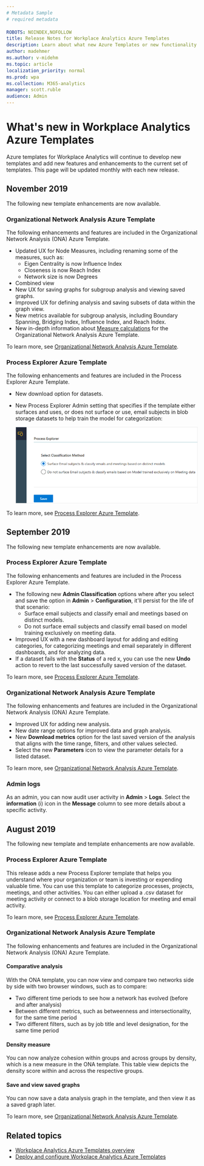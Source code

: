 ```yaml
---
# Metadata Sample
# required metadata

ROBOTS: NOINDEX,NOFOLLOW
title: Release Notes for Workplace Analytics Azure Templates
description: Learn about what new Azure Templates or new functionality has been released for Workplace Analytics
author: madehmer
ms.author: v-midehm
ms.topic: article
localization_priority: normal 
ms.prod: wpa
ms.collection: M365-analytics
manager: scott.ruble
audience: Admin
---
```


# What's new in Workplace Analytics Azure Templates

Azure templates for Workplace Analytics will continue to develop new templates and add new features and enhancements to the current set of templates. This page will be updated monthly with each new release.

## November 2019

The following new template enhancements are now available.

### Organizational Network Analysis Azure Template

The following enhancements and features are included in the Organizational Network Analysis (ONA) Azure Template. 

* Updated UX for Node Measures, including renaming some of the measures, such as:
  * Eigen Centrality is now Influence Index
  * Closeness is now Reach Index
  * Network size is now Degrees
* Combined view 
* New UX for saving graphs for subgroup analysis and viewing saved graphs.
* Improved UX for defining analysis and saving subsets of data within the graph view.
* New metrics available for subgroup analysis, including Boundary Spanning, Bridging Index, Influence Index, and Reach Index.
* New in-depth information about [Measure calculations](./ona-metric-calculations.md) for the Organizational Network Analysis Azure Template.

To learn more, see [Organizational Network Analysis Azure Template](./organization-network-analysis.md).

### Process Explorer Azure Template

The following enhancements and features are included in the Process Explorer Azure Template.

* New download option for datasets.
* New Process Explorer Admin setting that specifies if the template either surfaces and uses, or does not surface or use, email subjects in blob storage datasets to help train the model for categorization:

    ![Categorize email admin setting](./images/pexp-admin-setting.png)

To learn more, see [Process Explorer Azure Template](./process-explorer.md).

## September 2019

The following new template enhancements are now available.

### Process Explorer Azure Template

The following enhancements and features are included in the Process Explorer Azure Template.

* The following new **Admin Classification** options where after you select and save the option in **Admin** > **Configuration**, it'll persist for the life of that scenario:
  * Surface email subjects and classify email and meetings based on distinct models.
  * Do not surface email subjects and classify email based on model training exclusively on meeting data.  
* Improved UX with a new dashboard layout for adding and editing categories, for categorizing meetings and email separately in different dashboards, and for analyzing data.
* If a dataset fails with the **Status** of a red x, you can use the new **Undo** action to revert to the last successfully saved version of the dataset.

To learn more, see [Process Explorer Azure Template](./process-explorer.md).

### Organizational Network Analysis Azure Template

The following enhancements and features are included in the Organizational Network Analysis (ONA) Azure Template.

* Improved UX for adding new analysis.
* New date range options for improved data and graph analysis.
* New **Download metrics** option for the last saved version of the analysis that aligns with the time range, filters, and other values selected.
* Select the new **Parameters** icon to view the parameter details for a listed dataset.

To learn more, see [Organizational Network Analysis Azure Template](./organization-network-analysis.md).

### Admin logs

As an admin, you can now audit user activity in **Admin** > **Logs**. Select the **information** (i) icon in the **Message** column to see more details about a specific  activity.


## August 2019

The following new template and template enhancements are now available.

### Process Explorer Azure Template

This release adds a new Process Explorer template that helps you understand where your organization or team is investing or expending valuable time. You can use this template to categorize processes, projects, meetings, and other activities. You can either upload a .csv dataset for meeting activity or connect to a blob storage location for meeting and email activity.

To learn more, see [Process Explorer Azure Template](./process-explorer.md).

### Organizational Network Analysis Azure Template

The following enhancements and features are included in the Organizational Network Analysis (ONA) Azure Template.

#### Comparative analysis

With the ONA template, you can now view and compare two networks side by side with two browser windows, such as to compare:

* Two different time periods to see how a network has evolved (before and after analysis)
* Between different metrics, such as betweenness and intersectionality, for the same time period
* Two different filters, such as by job title and level designation, for the same time period

#### Density measure

You can now analyze cohesion within groups and across groups by density, which is a new measure in the ONA template. This table view depicts the density score within and across the respective groups.

#### Save and view saved graphs

You can now save a data analysis graph in the template, and then view it as a saved graph later.

To learn more, see [Organizational Network Analysis Azure Template](./organization-network-analysis.md).

## Related topics

* [Workplace Analytics Azure Templates overview](./overview.md)
* [Deploy and configure Workplace Analytics Azure Templates](./deploy-configure.md)